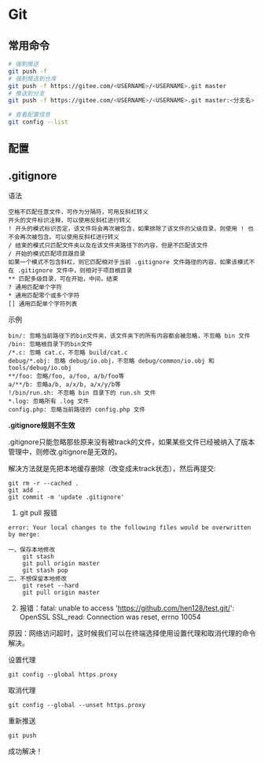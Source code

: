 # Git

## 常用命令

```sh
# 强制推送
git push -f 
# 强制推送到仓库
git push -f https://gitee.com/<USERNAME>/<USERNAME>.git master 
# 推送到分支
git push -f https://gitee.com/<USERNAME>/<USERNAME>.git master:<分支名>

# 查看配置信息
git config --list
```

## 配置

## .gitignore

语法

```
空格不匹配任意文件，可作为分隔符，可用反斜杠转义
开头的文件标识注释，可以使用反斜杠进行转义
! 开头的模式标识否定，该文件将会再次被包含，如果排除了该文件的父级目录，则使用 ! 也不会再次被包含。可以使用反斜杠进行转义
/ 结束的模式只匹配文件夹以及在该文件夹路径下的内容，但是不匹配该文件
/ 开始的模式匹配项目跟目录
如果一个模式不包含斜杠，则它匹配相对于当前 .gitignore 文件路径的内容，如果该模式不在 .gitignore 文件中，则相对于项目根目录
** 匹配多级目录，可在开始，中间，结束
? 通用匹配单个字符
* 通用匹配零个或多个字符
[] 通用匹配单个字符列表
```

示例

```
bin/: 忽略当前路径下的bin文件夹，该文件夹下的所有内容都会被忽略，不忽略 bin 文件
/bin: 忽略根目录下的bin文件
/*.c: 忽略 cat.c，不忽略 build/cat.c
debug/*.obj: 忽略 debug/io.obj，不忽略 debug/common/io.obj 和 tools/debug/io.obj
**/foo: 忽略/foo, a/foo, a/b/foo等
a/**/b: 忽略a/b, a/x/b, a/x/y/b等
!/bin/run.sh: 不忽略 bin 目录下的 run.sh 文件
*.log: 忽略所有 .log 文件
config.php: 忽略当前路径的 config.php 文件
```

**.gitignore规则不生效**

.gitignore只能忽略那些原来没有被track的文件，如果某些文件已经被纳入了版本管理中，则修改.gitignore是无效的。

解决方法就是先把本地缓存删除（改变成未track状态），然后再提交:

```
git rm -r --cached .
git add .
git commit -m 'update .gitignore'
```



1. git pull 报错

```
error: Your local changes to the following files would be overwritten by merge:

一、保存本地修改
    git stash  
    git pull origin master  
    git stash pop  
二、不想保留本地修改
	git reset --hard 
	git pull origin master

```

2. 报错：fatal: unable to access 'https://github.com/hen128/test.git/': OpenSSL SSL_read: Connection was reset, errno 10054

原因：网络访问超时，这时候我们可以在终端选择使用设置代理和取消代理的命令解决。

设置代理

```
git config --global https.proxy
```

取消代理

```
git config --global --unset https.proxy
```

重新推送

```
git push
```

成功解决！